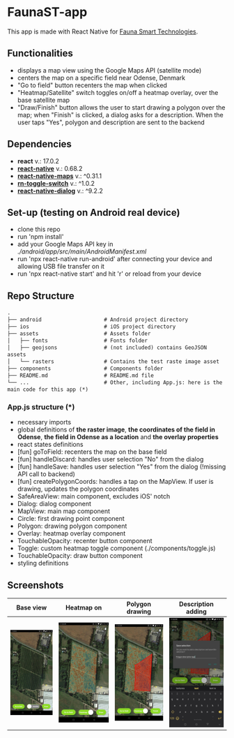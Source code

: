 # FaunaST-app

This app is made with React Native for [Fauna Smart Technologies](https://faunasmarttechnologies.com/).

## Functionalities

- displays a map view using the Google Maps API (satellite mode)
- centers the map on a specific field near Odense, Denmark
- "Go to field" button recenters the map when clicked
- "Heatmap/Satellite" switch toggles on/off a heatmap overlay, over the base satellite map
- "Draw/Finish" button allows the user to start drawing a polygon over the map; when "Finish" is clicked, a dialog asks for a description. When the user taps "Yes", polygon and description are sent to the backend

## Dependencies

- **react** v.: 17.0.2
- [**react-native**](https://reactnative.dev/) v.: 0.68.2
- [**react-native-maps**](https://github.com/react-native-maps/react-native-maps) v.: ^0.31.1
- [**rn-toggle-switch**](https://github.com/prsn/react-native-toggle-switch) v.: ^1.0.2
- [**react-native-dialog**](https://www.npmjs.com/package/react-native-dialog) v.: ^9.2.2

## Set-up (testing on Android real device)

- clone this repo
- run 'npm install'
- add your Google Maps API key in _./android/app/src/main/AndroidManifest.xml_
- run 'npx react-native run-android' after connecting your device and allowing USB file transfer on it
- run 'npx react-native start' and hit 'r' or reload from your device

## Repo Structure

    .
    ├── android                    # Android project directory
    ├── ios                        # iOS project directory
    ├── assets                     # Assets folder
    │   ├── fonts                  # Fonts folder
    │   ├── geojsons               # (not included) contains GeoJSON assets
    │   └── rasters                # Contains the test raste image asset
    ├── components                 # Components folder
    ├── README.md                  # README.md file
    └── ...                        # Other, including App.js: here is the main code for this app (*)

### App.js structure (*)

- necessary imports
- global definitions of **the raster image**, **the coordinates of the field in Odense**, **the field in Odense as a location** and **the overlay properties**
- react states definitions
- [fun] goToField: recenters the map on the base field
- [fun] handleDiscard: handles user selection "No" from the dialog
- [fun] handleSave: handles user selection "Yes" from the dialog (!missing API call to backend)
- [fun] createPolygonCoords: handles a tap on the MapView. If user is drawing, updates the polygon coordinates
- SafeAreaView: main component, excludes iOS' notch
- Dialog: dialog component
- MapView: main map component
- Circle: first drawing point component
- Polygon: drawing polygon component
- Overlay: heatmap overlay component
- TouchableOpacity: recenter button component
- Toggle: custom heatmap toggle component (./components/toggle.js)
- TouchableOpacity: draw button component
- styling definitions

## Screenshots

| Base view | Heatmap on | Polygon drawing | Description adding |
| --------- | ---------- | --------------- | ------------------ |
| <img src="screenshots/base-map.jpg" alt="BaseMap" width="200" /> | <img src="screenshots/toggled-overlay.jpg" alt="ToggledOverlay" width="200" /> | <img src="screenshots/polygon-drawing.jpg" alt="PolygonDrawing" width="200" /> | <img src="screenshots/polygon-description.jpg" alt="PolygonDescription" width="200" /> | 
